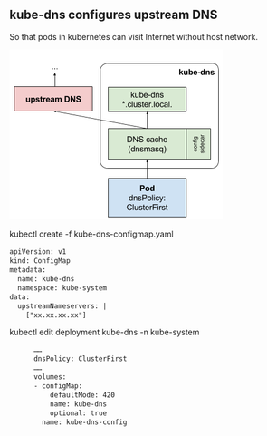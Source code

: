 ## kube-dns configures upstream DNS

So that pods in kubernetes can visit Internet without host network.

![](/assets/import.png)

kubectl create -f kube-dns-configmap.yaml

```
apiVersion: v1
kind: ConfigMap
metadata:
  name: kube-dns
  namespace: kube-system
data:
  upstreamNameservers: |
    ["xx.xx.xx.xx"]
```

kubectl edit deployment kube-dns -n kube-system

```
      ……
      dnsPolicy: ClusterFirst
      ……
      volumes:
      - configMap:
          defaultMode: 420
          name: kube-dns
          optional: true
        name: kube-dns-config
```



